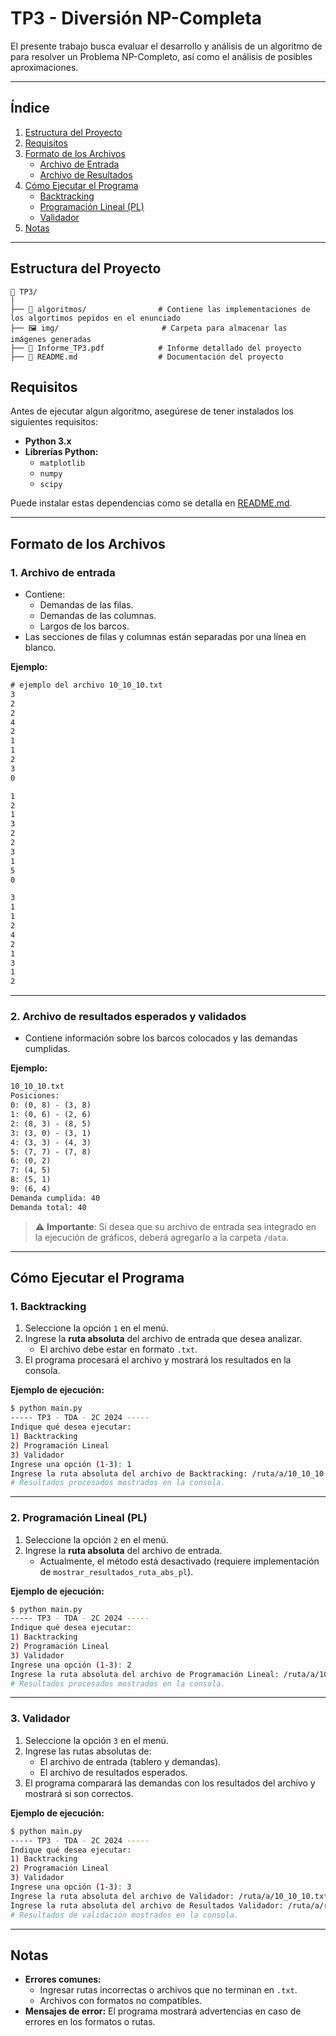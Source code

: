 # TP3 - Diversión NP-Completa

El presente trabajo busca evaluar el desarrollo y análisis de un algoritmo de  para resolver un Problema NP-Completo, así como el análisis de posibles aproximaciones.

---

## **Índice**
1. [Estructura del Proyecto](#estructura-del-proyecto)  
2. [Requisitos](#requisitos)  
3. [Formato de los Archivos](#formato-de-los-archivos)  
   - [Archivo de Entrada](#1-archivo-de-entrada)  
   - [Archivo de Resultados](#2-archivo-de-resultados-esperados-y-validados)  
4. [Cómo Ejecutar el Programa](#cómo-ejecutar-el-programa)  
   - [Backtracking](#1-backtracking)  
   - [Programación Lineal (PL)](#2-programación-lineal-pl)  
   - [Validador](#3-validador)  
5. [Notas](#notas)  

---

## **Estructura del Proyecto**

```
📁 TP3/
│
├── 📂 algoritmos/                # Contiene las implementaciones de los algortimos pepidos en el enunciado
├── 🖼️ img/                       # Carpeta para almacenar las imágenes generadas
├── 📄 Informe_TP3.pdf            # Informe detallado del proyecto
├── 📑 README.md                  # Documentación del proyecto
```

## Requisitos

Antes de ejecutar algun algoritmo, asegúrese de tener instalados los siguientes requisitos:

- **Python 3.x**
- **Librerías Python:**
  - `matplotlib`
  - `numpy`
  - `scipy`

Puede instalar estas dependencias como se detalla en [README.md](../README.md).

-----------------

## **Formato de los Archivos**

### 1. **Archivo de entrada**
- Contiene:
  - Demandas de las filas.
  - Demandas de las columnas.
  - Largos de los barcos.
- Las secciones de filas y columnas están separadas por una línea en blanco.

**Ejemplo:**
```txt
# ejemplo del archivo 10_10_10.txt
3
2
2
4
2
1
1
2
3
0

1
2
1
3
2
2
3
1
5
0

3
1
1
2
4
2
1
3
1
2
```

---

### 2. **Archivo de resultados esperados y validados**
- Contiene información sobre los barcos colocados y las demandas cumplidas.
  
**Ejemplo:**
```txt
10_10_10.txt
Posiciones:
0: (0, 8) - (3, 8)
1: (0, 6) - (2, 6)
2: (8, 3) - (8, 5)
3: (3, 0) - (3, 1)
4: (3, 3) - (4, 3)
5: (7, 7) - (7, 8)
6: (0, 2)
7: (4, 5)
8: (5, 1)
9: (6, 4)
Demanda cumplida: 40
Demanda total: 40
```

> ⚠️ **Importante**: Si desea que su archivo de entrada sea integrado en la ejecución de gráficos, deberá agregarlo a la carpeta `/data`. 

---

## **Cómo Ejecutar el Programa**

### 1. **Backtracking**
1. Seleccione la opción `1` en el menú.
2. Ingrese la **ruta absoluta** del archivo de entrada que desea analizar. 
   - El archivo debe estar en formato `.txt`.
3. El programa procesará el archivo y mostrará los resultados en la consola.

**Ejemplo de ejecución:**
```bash
$ python main.py
----- TP3 - TDA - 2C 2024 -----
Indique qué desea ejecutar:
1) Backtracking
2) Programación Lineal
3) Validador
Ingrese una opción (1-3): 1
Ingrese la ruta absoluta del archivo de Backtracking: /ruta/a/10_10_10.txt
# Resultados procesados mostrados en la consola.
```

---

### 2. **Programación Lineal (PL)**
1. Seleccione la opción `2` en el menú.
2. Ingrese la **ruta absoluta** del archivo de entrada.
   - Actualmente, el método está desactivado (requiere implementación de `mostrar_resultados_ruta_abs_pl`).

**Ejemplo de ejecución:**
```bash
$ python main.py
----- TP3 - TDA - 2C 2024 -----
Indique qué desea ejecutar:
1) Backtracking
2) Programación Lineal
3) Validador
Ingrese una opción (1-3): 2
Ingrese la ruta absoluta del archivo de Programación Lineal: /ruta/a/10_10_10.txt
# Resultados procesados mostrados en la consola.
```

---

### 3. **Validador**
1. Seleccione la opción `3` en el menú.
2. Ingrese las rutas absolutas de:
   - El archivo de entrada (tablero y demandas).
   - El archivo de resultados esperados.
3. El programa comparará las demandas con los resultados del archivo y mostrará si son correctos.

**Ejemplo de ejecución:**
```bash
$ python main.py
----- TP3 - TDA - 2C 2024 -----
Indique qué desea ejecutar:
1) Backtracking
2) Programación Lineal
3) Validador
Ingrese una opción (1-3): 3
Ingrese la ruta absoluta del archivo de Validador: /ruta/a/10_10_10.txt
Ingrese la ruta absoluta del archivo de Resultados Validador: /ruta/a/resultados_10_10_10.txt
# Resultados de validación mostrados en la consola.
```

---

## **Notas**
- **Errores comunes:**
  - Ingresar rutas incorrectas o archivos que no terminan en `.txt`.
  - Archivos con formatos no compatibles.
- **Mensajes de error:** El programa mostrará advertencias en caso de errores en los formatos o rutas.

